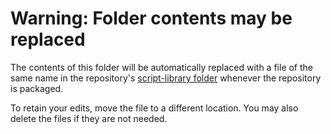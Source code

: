 # Warning: Folder contents may be replaced

The contents of this folder will be automatically replaced with a file of the same name in the repository's [script-library folder](https://github.com/microsoft/vscode-dev-containers/tree/main/script-library) whenever the repository is packaged.

To retain your edits, move the file to a different location. You may also delete the files if they are not needed.
